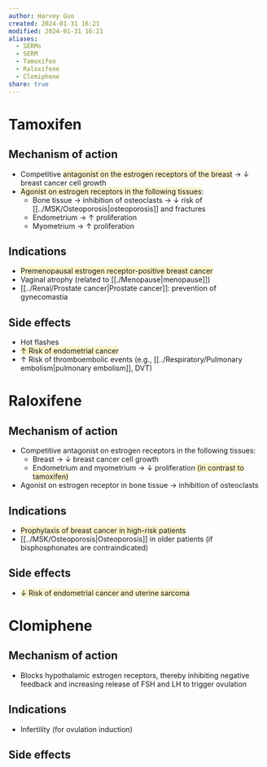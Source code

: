```yaml
---
author: Harvey Guo
created: 2024-01-31 16:21
modified: 2024-01-31 16:21
aliases:
  - SERMs
  - SERM
  - Tamoxifen
  - Raloxifene
  - Clomiphene
share: true
---
```


# Tamoxifen
## Mechanism of action
- Competitive <span style="background:rgba(240, 200, 0, 0.2)">antagonist on the estrogen receptors of the breast</span> → ↓ breast cancer cell growth
- <span style="background:rgba(240, 200, 0, 0.2)">Agonist on estrogen receptors in the following tissues</span>:
	- Bone tissue → inhibition of osteoclasts → ↓ risk of [[../MSK/Osteoporosis|osteoporosis]] and fractures
	- Endometrium → ↑ proliferation
	- Myometrium → ↑ proliferation
## Indications
- <span style="background:rgba(240, 200, 0, 0.2)">Premenopausal estrogen receptor-positive breast cancer</span>
- Vaginal atrophy (related to [[./Menopause|menopause]])
- [[../Renal/Prostate cancer|Prostate cancer]]: prevention of gynecomastia
## Side effects
- Hot flashes
- <span style="background:rgba(240, 200, 0, 0.2)">↑ Risk of endometrial cancer</span>
- ↑ Risk of thromboembolic events (e.g., [[../Respiratory/Pulmonary embolism|pulmonary embolism]], DVT)
# Raloxifene
## Mechanism of action
- Competitive antagonist on estrogen receptors in the following tissues:
	- Breast → ↓ breast cancer cell growth
	- Endometrium and myometrium → ↓ proliferation<span style="background:rgba(240, 200, 0, 0.2)"> (in contrast to tamoxifen)</span>
- Agonist on estrogen receptor in bone tissue → inhibition of osteoclasts
## Indications
- <span style="background:rgba(240, 200, 0, 0.2)">Prophylaxis of breast cancer in high-risk patients</span>
- [[../MSK/Osteoporosis|Osteoporosis]] in older patients (if bisphosphonates are contraindicated)
## Side effects
- <span style="background:rgba(240, 200, 0, 0.2)">↓ Risk of endometrial cancer and uterine sarcoma</span>
# Clomiphene
## Mechanism of action
- Blocks hypothalamic estrogen receptors, thereby inhibiting negative feedback and increasing release of FSH and LH to trigger ovulation
## Indications
- Infertility (for ovulation induction)
## Side effects